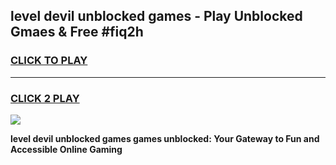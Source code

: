 
## level devil unblocked games - Play Unblocked Gmaes & Free #fiq2h
<h3>
<a href="https://news.freeplayer.one?title=level_devil_unblocked_games&ref=03M">CLICK TO PLAY</a></h3>
<hr>

<h3>
<a href="https://news.freeplayer.one?title=level_devil_unblocked_games&ref=03M">CLICK 2 PLAY</a>
  
</h3>

<a href="https://news.freeplayer.one?title=level_devil_unblocked_games&ref=03M"><img src="https://clearcache.store/games.png"></a>


**level devil unblocked games games unblocked: Your Gateway to Fun and Accessible Online Gaming**

